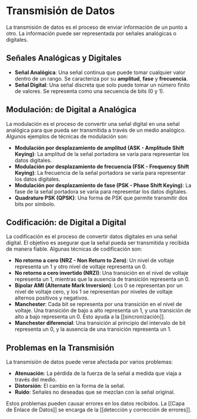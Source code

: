 # Transmisión de Datos

La transmisión de datos es el proceso de enviar información de un punto a otro. La información puede ser representada por señales analógicas o digitales.

## Señales Analógicas y Digitales

*   **Señal Analógica**: Una señal continua que puede tomar cualquier valor dentro de un rango. Se caracteriza por su **amplitud**, **fase** y **frecuencia**.
*   **Señal Digital**: Una señal discreta que solo puede tomar un número finito de valores. Se representa como una secuencia de bits (0 y 1).

## Modulación: de Digital a Analógica

La modulación es el proceso de convertir una señal digital en una señal analógica para que pueda ser transmitida a través de un medio analógico. Algunos ejemplos de técnicas de modulación son:

*   **Modulación por desplazamiento de amplitud (ASK - Amplitude Shift Keying)**: La amplitud de la señal portadora se varía para representar los datos digitales.
*   **Modulación por desplazamiento de frecuencia (FSK - Frequency Shift Keying)**: La frecuencia de la señal portadora se varía para representar los datos digitales.
*   **Modulación por desplazamiento de fase (PSK - Phase Shift Keying)**: La fase de la señal portadora se varía para representar los datos digitales.
*   **Quadrature PSK (QPSK)**: Una forma de PSK que permite transmitir dos bits por símbolo.

## Codificación: de Digital a Digital

La codificación es el proceso de convertir datos digitales en una señal digital. El objetivo es asegurar que la señal pueda ser transmitida y recibida de manera fiable. Algunas técnicas de codificación son:

*   **No retorno a cero (NRZ - Non Return to Zero)**: Un nivel de voltaje representa un 1 y otro nivel de voltaje representa un 0.
*   **No retorno a cero invertido (NRZI)**: Una transición en el nivel de voltaje representa un 1, mientras que la ausencia de transición representa un 0.
*   **Bipolar AMI (Alternate Mark Inversion)**: Los 0 se representan por un nivel de voltaje cero, y los 1 se representan por niveles de voltaje alternos positivos y negativos.
*   **Manchester**: Cada bit se representa por una transición en el nivel de voltaje. Una transición de bajo a alto representa un 1, y una transición de alto a bajo representa un 0. Esto ayuda a la [[sincronización]].
*   **Manchester diferencial**: Una transición al principio del intervalo de bit representa un 0, y la ausencia de una transición representa un 1.

## Problemas en la Transmisión

La transmisión de datos puede verse afectada por varios problemas:

*   **Atenuación**: La pérdida de la fuerza de la señal a medida que viaja a través del medio.
*   **Distorsión**: El cambio en la forma de la señal.
*   **Ruido**: Señales no deseadas que se mezclan con la señal original.

Estos problemas pueden causar errores en los datos recibidos. La [[Capa de Enlace de Datos]] se encarga de la [[detección y corrección de errores]].
